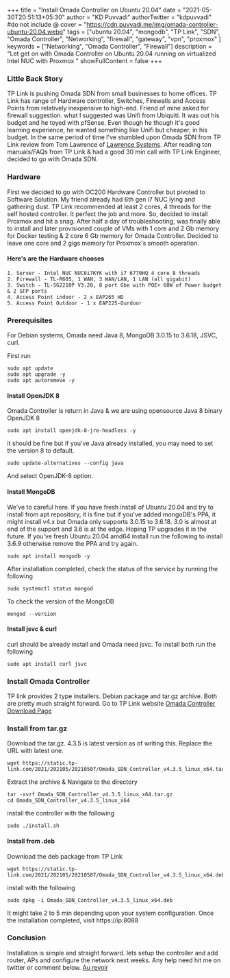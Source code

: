 +++
title = "Install Omada Controller on Ubuntu 20.04"
date = "2021-05-30T20:51:13+05:30"
author = "KD Puvvadi"
authorTwitter = "kdpuvvadi" #do not include @
cover = "https://cdn.puvvadi.me/img/omada-controller-ubuntu-20.04.webp"
tags = ["ubuntu 20.04", "mongodb", "TP Link", "SDN", "Omada Controller", "Networking", "firewall", "gateway", "vpn", "proxmox" ]
keywords = ["Networking", "Omada Controller", "Firewall"]
description = "Let get on with Omada Controller on Ubuntu 20.04 running on virtualized Intel NUC with Proxmox "
showFullContent = false
+++

### Little Back Story

TP Link is pushing Omada SDN from small businesses to home offices. TP Link has range of Hardware controller, Switches, Firewalls and Access Points from relatively inexpensive to high-end. Friend of mine asked for firewall suggestion. what I suggested was Unifi from Ubiquiti. It was out his budget and he toyed with pfSense. Even though he though it's good learning experience, he wanted something like Unifi but cheaper, in his budget. In the same period of time I've stumbled upon Omada SDN from TP Link review from Tom Lawrence of [Lawrence Systems](https://www.youtube.com/user/TheTecknowledge/). After reading ton manuals/FAQs from TP Link & had a good 30 min call with TP Link Engineer, decided to go with Omada SDN.

### Hardware

First we decided to go with OC200 Hardware Controller but pivoted to Software Solution. My friend already had 6th gen i7 NUC lying and gathering dust. TP Link recommended at least 2 cores, 4 threads for the self hosted controller. It perfect the job and more. So, decided to install Proxmox and hit a snag. After half a day of troubleshooting, was finally able to install and later provisioned couple of VMs with 1 core and 2 Gb memory for Docker testing & 2 core 6 Gb memory for Omada Controller. Decided to leave one core and 2 gigs memory for Proxmox's smooth operation. 

#### Here's are the Hardware chooses

    1. Server - Intel NUC NUC6i7KYK with i7 6770HQ 4 core 8 threads
    2. Firewall - TL-R605, 1 WAN, 3 WAN/LAN, 1 LAN (all gigabit)
    3. Switch - TL-SG2210P V3.20, 8 port Gbe with POE+ 60W of Power budget & 2 SFP ports
    4. Access Point indoor - 2 x EAP265 HD 
    5. Access Point Outdoor - 1 x EAP225-Ourdoor

### Prerequisites

For Debian systems, Omada need Java 8, MongoDB 3.0.15 to 3.6.18, JSVC, curl. 

First run

````shell
sudo apt update 
sudo apt upgrade -y 
sudo apt autoremove -y 
````

#### Install OpenJDK 8

Omada Controller is return in Java & we are using opensource Java 8 binary OpenJDK 8

````shell
sudo apt install openjdk-8-jre-headless -y
````

it should be fine but if you've Java already installed, you may need to set the version 8 to default. 

````shell
sudo update-alternatives --config java
````

And select OpenJDK-8 option.

#### Install MongoDB

We've to careful here. If you have fresh install of Ubuntu 20.04 and try to install from apt repository, it is fine but if you've added mongoDB's PPA, it might install v4.x but Omada only supports 3.0.15 to 3.6.18. 3.0 is almost at end of the support and 3.6 is at the edge. Hoping TP upgrades it in the future. If you've fresh Ubuntu 20.04 amd64 install run the following to install 3.6.9 otherwise remove the PPA and try again. 

````shell
sudo apt install mongodb -y
````

After installation completed, check the status of the service by running the following

````shell
sudo systemctl status mongod
````

To check the version of the MongoDB

````shell
mongod --version
````

#### Install jsvc & curl

curl should be already install and Omada need jsvc. To install both run the following

````shell
sudo apt install curl jsvc
````

### Install Omada Controller

TP link provides 2 type installers. Debian package and tar.gz archive. Both are pretty much straight forward. Go to TP Link website [Omada Controller Download Page](https://www.tp-link.com/in/support/download/omada-software-controller/#Controller_Software)

### Install from tar.gz

Download the tar.gz. 4.3.5 is latest version as of writing this. Replace the URL  with latest one.

````shell
wget https://static.tp-link.com/2021/202105/20210507/Omada_SDN_Controller_v4.3.5_linux_x64.tar.gz
````

Extract the archive & Navigate to the directory

````shell
tar -xvzf Omada_SDN_Controller_v4.3.5_linux_x64.tar.gz
cd Omada_SDN_Controller_v4.3.5_linux_x64
````
install the controller with the following

````shell
sudo ./install.sh
````

#### Install from .deb

Download the deb package from TP Link

```shell 
wget https://static.tp-link.com/2021/202105/20210507/Omada_SDN_Controller_v4.3.5_linux_x64.deb
````

install with the following

````shell
sudo dpkg -i Omada_SDN_Controller_v4.3.5_linux_x64.deb
````

It might take 2 to 5 min depending upon your system configuration. Once the installation completed, visit https://ip:8088

### Conclusion

Installation is simple and straight forward. lets setup the controller and add router, APs and configure the network next weeks. Any help need hit me on twitter or comment below. [Au revoir](#conclusion)
